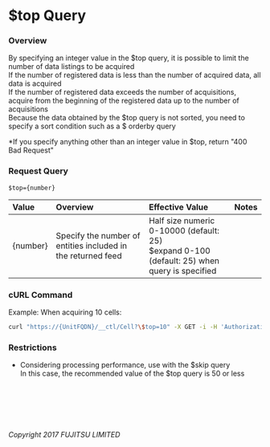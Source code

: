 # \$top  Query

### Overview

By specifying an integer value in the \$top query, it is possible to limit the number of data listings to be acquired<br>
If the number of registered data is less than the number of acquired data, all data is acquired<br>
If the number of registered data exceeds the number of acquisitions, acquire from the beginning of the registered data up to the number of acquisitions<br>
Because the data obtained by the \$top query is not sorted, you need to specify a sort condition such as a \$ orderby query

\*If you specify anything other than an integer value in \$top, return "400 Bad Request"

### Request Query

```
$top={number}
```

|Value<br>|Overview<br>|Effective Value<br>|Notes<br>|
|:--|:--|:--|:--|
|{number}<br>|Specify the number of entities included in the returned feed<br>|Half size numeric 0-10000 (default: 25) <br> $expand 0-100 (default: 25) when query is specified<br>|<br>|

### cURL Command

Example: When acquiring 10 cells:

```sh
curl "https://{UnitFQDN}/__ctl/Cell?\$top=10" -X GET -i -H 'Authorization: Bearer {AccessToken}' -H 'Accept: application/json'
```

### Restrictions

* Considering processing performance, use with the $skip query<br>
    In this case, the recommended value of the $top query is 50 or less<br><br><br><br><br><br>

###### Copyright 2017 FUJITSU LIMITED
